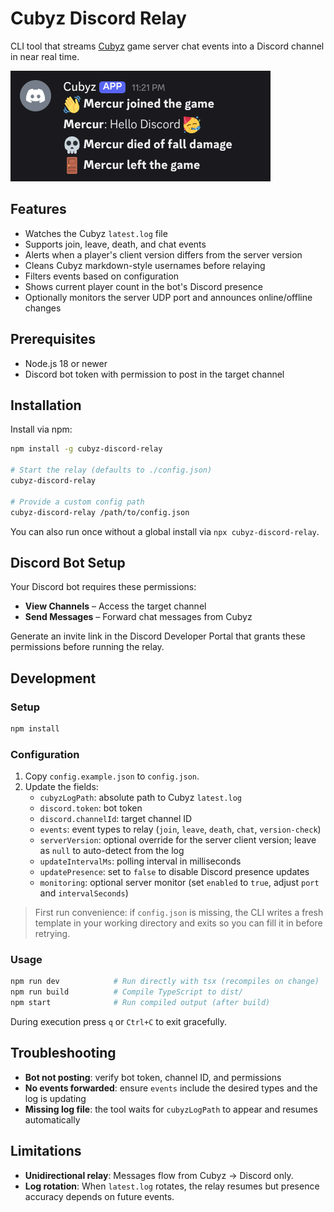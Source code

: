 # Cubyz Discord Relay

CLI tool that streams [Cubyz](https://github.com/PixelGuys/Cubyz) game server chat events into a Discord channel in near real time.

![Cubyz Discord Relay](https://raw.githubusercontent.com/AMerkuri/cubyz-discord-relay/refs/heads/master/assets/discord.png)

## Features

- Watches the Cubyz `latest.log` file
- Supports join, leave, death, and chat events
- Alerts when a player's client version differs from the server version
- Cleans Cubyz markdown-style usernames before relaying
- Filters events based on configuration
- Shows current player count in the bot's Discord presence
- Optionally monitors the server UDP port and announces online/offline changes

## Prerequisites

- Node.js 18 or newer
- Discord bot token with permission to post in the target channel

## Installation

Install via npm:

```bash
npm install -g cubyz-discord-relay

# Start the relay (defaults to ./config.json)
cubyz-discord-relay

# Provide a custom config path
cubyz-discord-relay /path/to/config.json
```

You can also run once without a global install via `npx cubyz-discord-relay`.

## Discord Bot Setup

Your Discord bot requires these permissions:

- **View Channels** – Access the target channel
- **Send Messages** – Forward chat messages from Cubyz

Generate an invite link in the Discord Developer Portal that grants these permissions before running the relay.

## Development

### Setup

```bash
npm install
```

### Configuration

1. Copy `config.example.json` to `config.json`.
2. Update the fields:
   - `cubyzLogPath`: absolute path to Cubyz `latest.log`
   - `discord.token`: bot token
   - `discord.channelId`: target channel ID
   - `events`: event types to relay (`join`, `leave`, `death`, `chat`, `version-check`)
   - `serverVersion`: optional override for the server client version; leave as `null` to auto-detect from the log
   - `updateIntervalMs`: polling interval in milliseconds
   - `updatePresence`: set to `false` to disable Discord presence updates
   - `monitoring`: optional server monitor (set `enabled` to `true`, adjust `port` and `intervalSeconds`)

> First run convenience: if `config.json` is missing, the CLI writes a fresh template in your working directory and exits so you can fill it in before retrying.

### Usage

```bash
npm run dev            # Run directly with tsx (recompiles on change)
npm run build          # Compile TypeScript to dist/
npm start              # Run compiled output (after build)
```

During execution press `q` or `Ctrl+C` to exit gracefully.

## Troubleshooting

- **Bot not posting**: verify bot token, channel ID, and permissions
- **No events forwarded**: ensure `events` include the desired types and the log is updating
- **Missing log file**: the tool waits for `cubyzLogPath` to appear and resumes automatically

## Limitations

- **Unidirectional relay**: Messages flow from Cubyz → Discord only.
- **Log rotation**: When `latest.log` rotates, the relay resumes but presence accuracy depends on future events.
